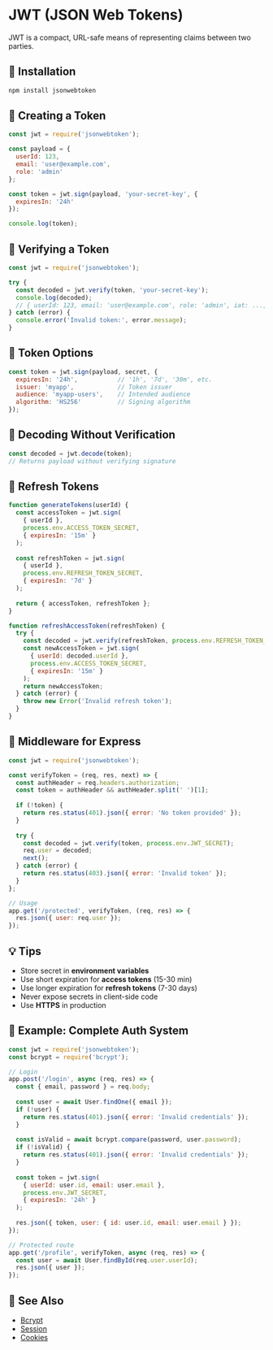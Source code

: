 # JWT (JSON Web Tokens)

JWT is a compact, URL-safe means of representing claims between two parties.

## 🔹 Installation

```bash
npm install jsonwebtoken
```

## 🔹 Creating a Token

```js
const jwt = require('jsonwebtoken');

const payload = {
  userId: 123,
  email: 'user@example.com',
  role: 'admin'
};

const token = jwt.sign(payload, 'your-secret-key', {
  expiresIn: '24h'
});

console.log(token);
```

## 🔹 Verifying a Token

```js
const jwt = require('jsonwebtoken');

try {
  const decoded = jwt.verify(token, 'your-secret-key');
  console.log(decoded);
  // { userId: 123, email: 'user@example.com', role: 'admin', iat: ..., exp: ... }
} catch (error) {
  console.error('Invalid token:', error.message);
}
```

## 🔹 Token Options

```js
const token = jwt.sign(payload, secret, {
  expiresIn: '24h',           // '1h', '7d', '30m', etc.
  issuer: 'myapp',            // Token issuer
  audience: 'myapp-users',    // Intended audience
  algorithm: 'HS256'          // Signing algorithm
});
```

## 🔹 Decoding Without Verification

```js
const decoded = jwt.decode(token);
// Returns payload without verifying signature
```

## 🔹 Refresh Tokens

```js
function generateTokens(userId) {
  const accessToken = jwt.sign(
    { userId },
    process.env.ACCESS_TOKEN_SECRET,
    { expiresIn: '15m' }
  );
  
  const refreshToken = jwt.sign(
    { userId },
    process.env.REFRESH_TOKEN_SECRET,
    { expiresIn: '7d' }
  );
  
  return { accessToken, refreshToken };
}

function refreshAccessToken(refreshToken) {
  try {
    const decoded = jwt.verify(refreshToken, process.env.REFRESH_TOKEN_SECRET);
    const newAccessToken = jwt.sign(
      { userId: decoded.userId },
      process.env.ACCESS_TOKEN_SECRET,
      { expiresIn: '15m' }
    );
    return newAccessToken;
  } catch (error) {
    throw new Error('Invalid refresh token');
  }
}
```

## 🔹 Middleware for Express

```js
const jwt = require('jsonwebtoken');

const verifyToken = (req, res, next) => {
  const authHeader = req.headers.authorization;
  const token = authHeader && authHeader.split(' ')[1];
  
  if (!token) {
    return res.status(401).json({ error: 'No token provided' });
  }
  
  try {
    const decoded = jwt.verify(token, process.env.JWT_SECRET);
    req.user = decoded;
    next();
  } catch (error) {
    return res.status(403).json({ error: 'Invalid token' });
  }
};

// Usage
app.get('/protected', verifyToken, (req, res) => {
  res.json({ user: req.user });
});
```

## 💡 Tips

- Store secret in **environment variables**
- Use short expiration for **access tokens** (15-30 min)
- Use longer expiration for **refresh tokens** (7-30 days)
- Never expose secrets in client-side code
- Use **HTTPS** in production

## 🧩 Example: Complete Auth System

```js
const jwt = require('jsonwebtoken');
const bcrypt = require('bcrypt');

// Login
app.post('/login', async (req, res) => {
  const { email, password } = req.body;
  
  const user = await User.findOne({ email });
  if (!user) {
    return res.status(401).json({ error: 'Invalid credentials' });
  }
  
  const isValid = await bcrypt.compare(password, user.password);
  if (!isValid) {
    return res.status(401).json({ error: 'Invalid credentials' });
  }
  
  const token = jwt.sign(
    { userId: user.id, email: user.email },
    process.env.JWT_SECRET,
    { expiresIn: '24h' }
  );
  
  res.json({ token, user: { id: user.id, email: user.email } });
});

// Protected route
app.get('/profile', verifyToken, async (req, res) => {
  const user = await User.findById(req.user.userId);
  res.json({ user });
});
```

## 🔗 See Also

- [Bcrypt](./bcrypt.md)
- [Session](./session.md)
- [Cookies](./cookies.md)
